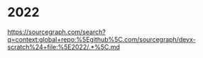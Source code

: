 # 2022

https://sourcegraph.com/search?q=context:global+repo:%5Egithub%5C.com/sourcegraph/devx-scratch%24+file:%5E2022/.*%5C.md
